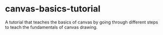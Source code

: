 # canvas-basics-tutorial
A tutorial that teaches the basics of canvas by going through different steps to teach the fundamentals of canvas drawing.
